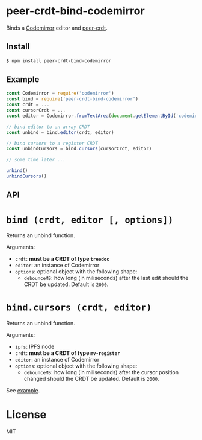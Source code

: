 # peer-crdt-bind-codemirror

Binds a [Codemirror](http://codemirror.net) editor and [peer-crdt](https://github.com/ipfs-shipyard/peer-crdt#readme).

## Install

```bash
$ npm install peer-crdt-bind-codemirror
```

## Example

```js
const Codemirror = require('codemirror')
const bind = require('peer-crdt-bind-codemirror')
const crdt = ...
const cursorCrdt = ...
const editor = Codemirror.fromTextArea(document.getElementById('codemirror'))

// bind editor to an array CRDT
const unbind = bind.editor(crdt, editor)

// bind cursors to a register CRDT
const unbindCursors = bind.cursors(cursorCrdt, editor)

// some time later ...

unbind()
unbindCursors()
```

## API

# `bind (crdt, editor [, options])`

Returns an unbind function.

Arguments:

* `crdt`: __must be a CRDT of type `treedoc`__
* `editor`: an instance of Codemirror
* `options`: optional object with the following shape:
  * `debounceMS`: how long (in miliseconds) after the last edit should the CRDT be updated. Default is `2000`.

# `bind.cursors (crdt, editor)`

Returns an unbind function.

Arguments:

* `ipfs`: IPFS node
* `crdt`: __must be a CRDT of type `mv-register`__
* `editor`: an instance of Codemirror
* `options`: optional object with the following shape:
  * `debounceMS`: how long (in miliseconds) after the cursor position changed should the CRDT be updated. Default is `2000`.


See [example](example/src/index.js).


# License

MIT

